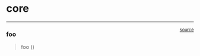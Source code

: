 # core


<!-- WARNING: THIS FILE WAS AUTOGENERATED! DO NOT EDIT! -->

------------------------------------------------------------------------

<a
href="https://github.com/nguyenbaanh7779/nbdev_test/blob/main/nbdev_test/core.py#L9"
target="_blank" style="float:right; font-size:smaller">source</a>

### foo

>  foo ()
